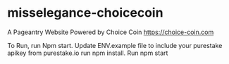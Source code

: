 # misselegance-choicecoin
A Pageantry Website Powered by Choice Coin
https://choice-coin.com

To Run,
run Npm start.
Update ENV.example file to include your purestake apikey from purestake.io
run npm install.
Run npm start
